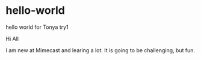 # hello-world
hello world for Tonya try1

Hi All

I am new at Mimecast and learing a lot.
It is going to be challenging, but fun.
